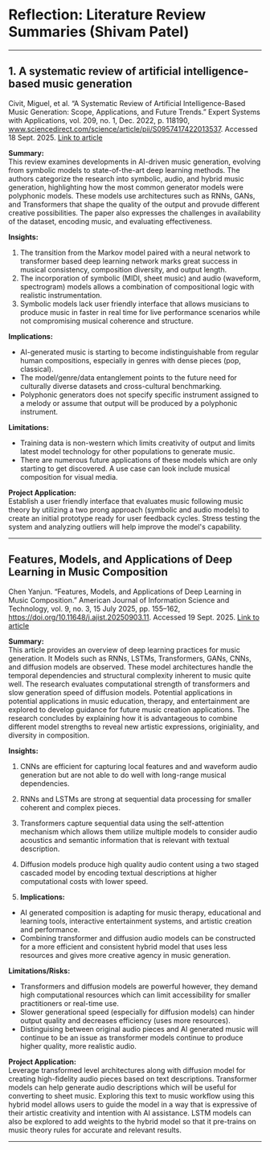 # Reflection: Literature Review Summaries (Shivam Patel)

---

## 1. A systematic review of artificial intelligence-based music generation  
Civit, Miguel, et al. “A Systematic Review of Artificial Intelligence-Based Music Generation: Scope, Applications, and Future Trends.” Expert Systems with Applications, vol. 209, no. 1, Dec. 2022, p. 118190, www.sciencedirect.com/science/article/pii/S0957417422013537. Accessed 18 Sept. 2025.
[Link to article](https://www.sciencedirect.com/science/article/pii/S0957417422013537)

**Summary:**  
This review examines developments in AI-driven music generation, evolving from symbolic models to state-of-the-art deep learning methods. The authors categorize the research into symbolic, audio, and hybrid music generation, highlighting how the most common generator models were polyphonic models. These models use architectures such as RNNs, GANs, and Transformers that shape the quality of the output and provude different creative possibilities. The paper also expresses the challenges in availability of the dataset, encoding music, and evaluating effectiveness. 

**Insights:**  
1. The transition from the Markov model paired with a neural network to transformer based deep learning network marks great success in musical consistency, composition diversity, and output length.
2. The incorporation of symbolic (MIDI, sheet music) and audio (waveform, spectrogram) models allows a combination of compositional logic with realistic instrumentation.
3. Symbolic models lack user friendly interface that allows musicians to produce music in faster in real time for live performance scenarios while not compromising musical coherence and structure. 

**Implications:**  
- AI-generated music is starting to become indistinguishable from regular human compositions, especially in genres with dense pieces (pop, classical).
- The model/genre/data entanglement points to the future need for culturally diverse datasets and cross-cultural benchmarking.
- Polyphonic generators does not specify specific instrument assigned to a melody or assume that output will be produced by a polyphonic instrument.

**Limitations:**  
- Training data is non-western which limits creativity of output and limits latest model technology for other populations to generate music.
- There are numerous future applications of these models which are only starting to get discovered. A use case can look include musical composition for visual media. 

**Project Application:**  
Establish a user friendly interface that evaluates music following music theory by utilizing a two prong approach (symbolic and audio models) to create an initial prototype ready for user feedback cycles. Stress testing the system and analyzing outliers will help improve the model's capability. 

---

## Features, Models, and Applications of Deep Learning in Music Composition  
Chen Yanjun. “Features, Models, and Applications of Deep Learning in Music Composition.” American Journal of Information Science and Technology, vol. 9, no. 3, 15 July 2025, pp. 155–162, https://doi.org/10.11648/j.ajist.20250903.11. Accessed 19 Sept. 2025.
[Link to article](https://www.sciencepublishinggroup.com/article/10.11648/j.ajist.20250903.11)

**Summary:**  
This article provides an overview of deep learning practices for music generation. It Models such as RNNs, LSTMs, Transformers, GANs, CNNs, and diffusion models are observed. These model architectures handle the temporal dependencies and structural complexity inherent to music quite well. The research evaluates computational strength of transformers and slow generation speed of diffusion models. Potential applications in potential applications in music education, therapy, and entertainment are explored to develop guidance  for future music creation applications. The research concludes by explaining how it is advantageous to combine different model strengths to reveal new artistic expressions, originiality, and diversity in composition.

**Insights:**  
1. CNNs are efficient for capturing local features and and waveform audio generation but are not able to do well with long-range musical dependencies.
2. RNNs and LSTMs are strong at sequential data processing for smaller coherent and complex pieces.
3. Transformers capture sequential data using the self-attention mechanism which allows them utilize multiple models to consider audio acoustics and semantic information that is relevant with textual description. 
4. Diffusion models produce high quality audio content using a two staged cascaded model by encoding textual descriptions at higher computational costs with lower speed. 

2. **Implications:**  
- AI generated composition is adapting for music therapy, educational and learning tools, interactive entertainment systems, and artistic creation and performance.
- Combining transformer and diffusion audio models can be constructed for a more efficient and consistent hybrid model that uses less resources and gives more creative agency in music generation.


**Limitations/Risks:**  
- Transformers and diffusion models are powerful however, they demand high computational resources which can limit accessibility for smaller practitioners or real-time use.
- Slower generational speed (especially for diffusion models) can hinder output quality and decreases efficiency (uses more resources).
- Distinguising between original audio pieces and AI generated music will continue to be an issue as transformer models continue to produce higher quality, more realistic audio.

**Project Application:**  
Leverage transformed level architectures along with diffusion model for creating high-fidelity audio pieces based on text descriptions. Transformer models can help generate audio descriptions which will be useful for converting to sheet music. Exploring this text to music workflow using this hybrid model allows users to guide the model in a way that is expressive of their artistic creativity and intention with AI assistance. LSTM models can also be explored to add weights to the hybrid model so that it pre-trains on music theory rules for accurate and relevant results.

---
